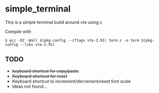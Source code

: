 # simple_terminal

This is a simple terminal build around vte using c

Compile with

    $ gcc -O2 -Wall $(pkg-config --cflags vte-2.91) term.c -o term $(pkg-config --libs vte-2.91)

## TODO

- ~~keyboard shortcut for copy/paste~~
- ~~Keyboard shortcut for reset~~
- Keyboard shortcut to increment/decrement/reset font scale
- Ideas not found...
